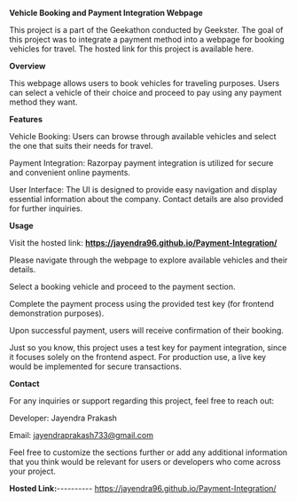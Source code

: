 **Vehicle Booking and Payment Integration Webpage**

This project is a part of the Geekathon conducted by Geekster. The goal of this project was to integrate a payment method into a webpage for booking vehicles for travel. The hosted link for this project is available here.



**Overview**

This webpage allows users to book vehicles for traveling purposes. Users can select a vehicle of their choice and proceed to pay using any payment method they want.



**Features**

Vehicle Booking: Users can browse through available vehicles and select the one that suits their needs for travel.


Payment Integration: Razorpay payment integration is utilized for secure and convenient online payments.


User Interface: The UI is designed to provide easy navigation and display essential information about the company. Contact details are also provided for further inquiries.


**Usage**

Visit the hosted link: **https://jayendra96.github.io/Payment-Integration/**

Please navigate through the webpage to explore available vehicles and their details.

Select a booking vehicle and proceed to the payment section.

Complete the payment process using the provided test key (for frontend demonstration purposes).

Upon successful payment, users will receive confirmation of their booking.

Just so you know, this project uses a test key for payment integration, since it focuses solely on the frontend aspect. For production use, a live key would be implemented for secure transactions.



**Contact**

For any inquiries or support regarding this project, feel free to reach out:


Developer: Jayendra Prakash

Email: jayendraprakash733@gmail.com

Feel free to customize the sections further or add any additional information that you think would be relevant for users or developers who come across your project.






**Hosted Link:**---------- https://jayendra96.github.io/Payment-Integration/

